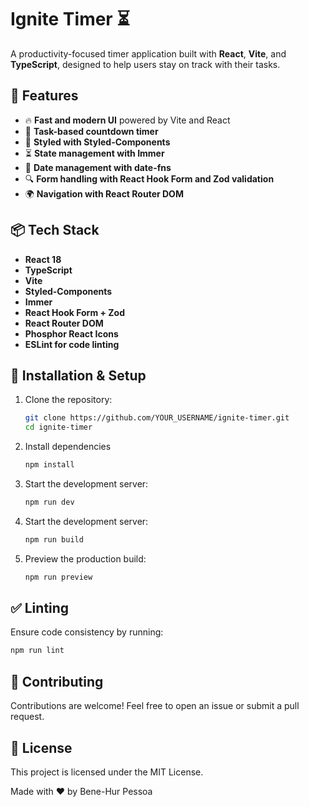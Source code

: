 # Ignite Timer ⏳

A productivity-focused timer application built with **React**, **Vite**, and **TypeScript**, designed to help users stay on track with their tasks.

## 🚀 Features

- 🔥 **Fast and modern UI** powered by Vite and React
- 🎯 **Task-based countdown timer**
- 🎨 **Styled with Styled-Components**
- ⏳ **State management with Immer**
- 📆 **Date management with date-fns**
- 🔍 **Form handling with React Hook Form and Zod validation**
- 🌍 **Navigation with React Router DOM**

## 📦 Tech Stack

- **React 18**
- **TypeScript**
- **Vite**
- **Styled-Components**
- **Immer**
- **React Hook Form + Zod**
- **React Router DOM**
- **Phosphor React Icons**
- **ESLint for code linting**

## 📜 Installation & Setup

1. Clone the repository:

   ```sh
   git clone https://github.com/YOUR_USERNAME/ignite-timer.git
   cd ignite-timer
   ```

2. Install dependencies
   ```sh
   npm install
   ```

3.	Start the development server:
    ```sh
    npm run dev
    ```

4.	Start the development server:
    ```sh
    npm run build
    ```

5.	Preview the production build:
    ```sh
    npm run preview
    ```

## ✅ Linting
Ensure code consistency by running:
```sh
npm run lint
```

## 🤝 Contributing
Contributions are welcome! Feel free to open an issue or submit a pull request.

## 📄 License

This project is licensed under the MIT License.

Made with ❤️ by Bene-Hur Pessoa